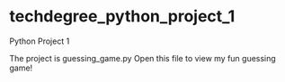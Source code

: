 # techdegree_python_project_1
Python Project 1

The project is guessing_game.py
Open this file to view my fun guessing game!
